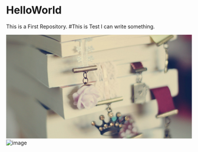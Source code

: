 # HelloWorld
This is a First Repository.
#This is Test
I can write something.

![image](https://github.com/JayChouLoveZZ/HelloWorld/blob/master/image/202162.jpg)
![image](https://github.com/JayChouLoveZZ/HelloWorld/blob/masterimage/293058.jpg)

